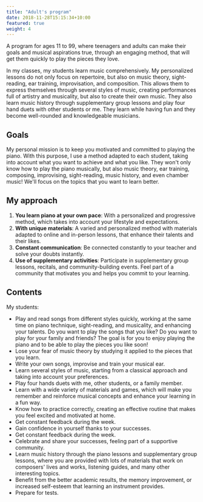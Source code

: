 ```yaml
---
title: "Adult's program"
date: 2018-11-28T15:15:34+10:00
featured: true
weight: 4
---
```


A program for ages 11 to 99, where teenagers and adults can make their goals and musical aspirations true, through an engaging method, that will get them quickly to play the pieces they love. 

In my classes, my students learn music comprehensively. My personalized lessons do not only focus on repertoire, but also on music theory, sight-reading, ear training, improvisation, and composition. This allows them to express themselves through several styles of music, creating performances full of artistry and musicality, but also to create their own music. They also learn music history through supplementary group lessons and play four hand duets with other students or me. They learn while having fun and they become well-rounded and knowledgeable musicians.  

## Goals

My personal mission is to keep you motivated and committed to playing the piano. With this purpose, I use a method adapted to each student, taking into account what you want to achieve and what you like. They won't only know how to play the piano musically, but also music theory, ear training, composing, improvising, sight-reading, music history, and even chamber music! We'll focus on the topics that you want to learn better.

## My approach

1. **You learn piano at your own pace**: With a personalized and progressive method, which takes into account your lifestyle and expectations.
2. **With unique materials**: A varied and personalized method with materials adapted to online and in-person lessons, that enhance their talents and their likes. 
3. **Constant communication**: Be connected constantly to your teacher and solve your doubts instantly.
4. **Use of supplementary activities**: Participate in supplementary group lessons, recitals, and community-building events. Feel part of a community that motivates you and helps you commit to your learning.

## Contents
My students:
* Play and read songs from different styles quickly, working at the same time on piano technique, sight-reading, and musicality, and enhancing your talents. Do you want to play the songs that you like? Do you want to play for your family and friends? The goal is for you to enjoy playing the piano and to be able to play the pieces you like soon!
* Lose your fear of music theory by studying it applied to the pieces that you learn.
* Write your own songs, improvise and train your musical ear.
* Learn several styles of music, starting from a classical approach and taking into account your preferences.
* Play four hands duets with me, other students, or a family member.
* Learn with a wide variety of materials and games, which will make you remember and reinforce musical concepts and enhance your learning in a fun way.
* Know how to practice correctly, creating an effective routine that makes you feel excited and motivated at home.
* Get constant feedback during the week.
* Gain confidence in yourself thanks to your successes.
* Get constant feedback during the week.
* Celebrate and share your successes, feeling part of a supportive community.
* Learn music history through the piano lessons and supplementary group lessons, where you are provided with lots of materials that work on composers' lives and works, listening guides, and many other interesting topics.
* Benefit from the better academic results, the memory improvement, or increased self-esteem that learning an instrument provides.
* Prepare for tests.

